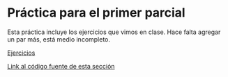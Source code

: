 # Práctica para el primer parcial
Esta práctica incluye los ejercicios que vimos en clase. Hace falta agregar un par más, está medio incompleto.

[Ejercicios](Exercises.md)

[Link al código fuente de esta sección](https://github.com/FranCalveyra/conc-summary/tree/main/src/Pr%C3%A1ctica/Primer%20Parcial)
